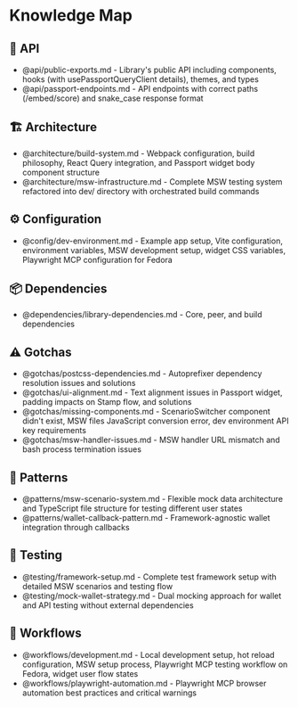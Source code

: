 # Knowledge Map

## 📁 API
- @api/public-exports.md - Library's public API including components, hooks (with usePassportQueryClient details), themes, and types
- @api/passport-endpoints.md - API endpoints with correct paths (/embed/score) and snake_case response format

## 🏗️ Architecture
- @architecture/build-system.md - Webpack configuration, build philosophy, React Query integration, and Passport widget body component structure
- @architecture/msw-infrastructure.md - Complete MSW testing system refactored into dev/ directory with orchestrated build commands

## ⚙️ Configuration
- @config/dev-environment.md - Example app setup, Vite configuration, environment variables, MSW development setup, widget CSS variables, Playwright MCP configuration for Fedora

## 📦 Dependencies
- @dependencies/library-dependencies.md - Core, peer, and build dependencies

## ⚠️ Gotchas
- @gotchas/postcss-dependencies.md - Autoprefixer dependency resolution issues and solutions
- @gotchas/ui-alignment.md - Text alignment issues in Passport widget, padding impacts on Stamp flow, and solutions
- @gotchas/missing-components.md - ScenarioSwitcher component didn't exist, MSW files JavaScript conversion error, dev environment API key requirements
- @gotchas/msw-handler-issues.md - MSW handler URL mismatch and bash process termination issues

## 🎯 Patterns
- @patterns/msw-scenario-system.md - Flexible mock data architecture and TypeScript file structure for testing different user states
- @patterns/wallet-callback-pattern.md - Framework-agnostic wallet integration through callbacks

## 🧪 Testing
- @testing/framework-setup.md - Complete test framework setup with detailed MSW scenarios and testing flow
- @testing/mock-wallet-strategy.md - Dual mocking approach for wallet and API testing without external dependencies

## 🔄 Workflows
- @workflows/development.md - Local development setup, hot reload configuration, MSW setup process, Playwright MCP testing workflow on Fedora, widget user flow states
- @workflows/playwright-automation.md - Playwright MCP browser automation best practices and critical warnings